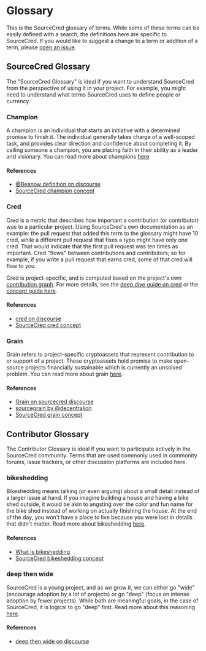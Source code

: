 # Glossary

This is the SourceCred glossary of terms. While some of these terms can be
easily defined with a search, the definitions here are specific to SourceCred.
If you would like to suggest a change to a term or addition of a term,
please [open an issue](https://github.com/sourcecred/docs/issues).


## SourceCred Glossary

The "SourceCred Glossary" is ideal if you want to understand SourceCred 
from the perspective of using it in your project. For example, you
might need to understand what terms SourceCred uses to define people
or currency.

### Champion

A champion is an individual that starts an initiative with a determined promise
to finish it. The individual generally takes charge of a well-scoped task, and
provides clear direction and confidence about completing it. By calling someone
a champion, you are placing faith in their ability as a leader and visionary.
You can read more about champions [here](concepts/champion.md)

#### References

 - [@Beanow definition on discourse](https://discourse.sourcecred.io/t/about-champions-and-heroes/291)
 - [SourceCred champion concept](concepts/champion.md)

### Cred

Cred is a metric that describes how important a contribution (or contributor) was to a particular project. Using SourceCred's own documentation as an example: the pull request that added this term to the glossary might have 10 cred, while a different pull request that fixes a typo might have only one cred. That would indicate that the first pull request was ten times as important. Cred "flows" between contributions and contributors; so for example, if you write a pull request that earns cred, some of that cred will flow to you.

Cred is project-specific, and is computed based on the project's own [contribution graph](https://sourcecred.io/cred/timeline/@sourcecred/). For more details, see the [deep dive guide on cred](https://discourse.sourcecred.io/t/a-gentle-introduction-to-cred/20) or the [concept guide here](concepts/cred.md).

#### References

 - [cred on discourse](https://discourse.sourcecred.io/t/a-gentle-introduction-to-cred/20)
 - [SourceCred cred concept](concepts/cred.md)

### Grain

Grain refers to project-specific cryptoassets that represent contribution to or support of a project. These cryptoassets hold promise to make open-source projects financially sustainable which is currently an unsolved problem. You can read more about grain [here](concepts/grain.md).

#### References

 - [Grain on sourcecred discourse](https://discourse.sourcecred.io/t/grain-a-project-specific-cred-powered-token/147)
 - [sourcegrain by @decentralion](https://github.com/sourcegrain/mission)
 - [SourceCred grain concept](concepts/grain.md)


## Contributor Glossary

The Contributor Glossary is ideal if you want to participate actively
in the SourceCred community. Terms that are used commonly used in commonity forums,
issue trackers, or other discussion platforms are included here.

### bikeshedding

Bikeshedding means talking (or even arguing) about a small detail instead of a larger issue at hand. 
If you imagine building a house and having a bike shed outside, it would be akin
to angsting over the color and fun name for the bike shed instead of working on
actually finishing the house. At the end of the day, you won't have a place to live
because you were lost in details that didn't matter. Read more about bikeshedding [here](concepts/bikeshedding.md).

#### References

 - [What is bikeshedding](https://css-tricks.com/what-is-bikeshedding/)
 - [SourceCred bikeshedding concept](concepts/bikeshedding.md)

### deep then wide

SourceCred is a young project, and as we grow it, we can either go "wide" (encourage
adoption by a lot of projects) or go "deep" (focus on intense adoption by fewer projects).
While both are meaningful goals, in the case of SourceCred, it is logical to go "deep"
first. Read more about this reasoning [here](concepts/deep-then-wide.md).

#### References

 - [deep then wide on discourse](https://discourse.sourcecred.io/t/deep-then-wide/102)
